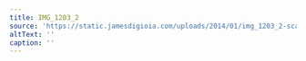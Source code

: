 ```yaml
---
title: IMG_1203_2
source: 'https://static.jamesdigioia.com/uploads/2014/01/img_1203_2-scaled.jpg'
altText: ''
caption: ''
---
```



